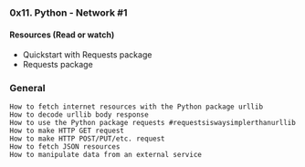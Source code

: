 ### 0x11. Python - Network #1

#### Resources (Read or watch)

- Quickstart with Requests package
- Requests package

### General

    How to fetch internet resources with the Python package urllib
    How to decode urllib body response
    How to use the Python package requests #requestsiswaysimplerthanurllib
    How to make HTTP GET request
    How to make HTTP POST/PUT/etc. request
    How to fetch JSON resources
    How to manipulate data from an external service
